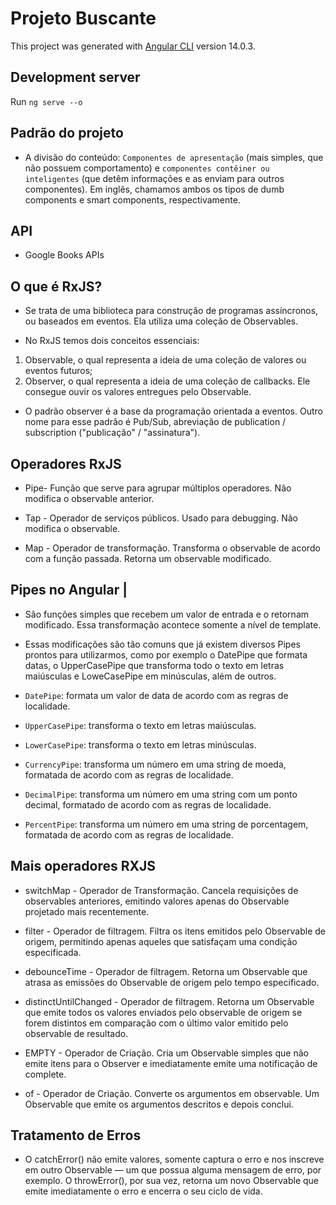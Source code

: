 # Projeto Buscante

This project was generated with [Angular CLI](https://github.com/angular/angular-cli) version 14.0.3.

## Development server

Run `ng serve --o`

## Padrão do projeto

- A divisão do conteúdo: `Componentes de apresentação` (mais simples, que não possuem comportamento) e `componentes contêiner ou inteligentes` (que detêm informações e as enviam para outros componentes). Em inglês, chamamos ambos os tipos de dumb components e smart components, respectivamente.

## API

- Google Books APIs

## O que é RxJS?

- Se trata de uma biblioteca para construção de programas assíncronos, ou baseados em eventos. Ela utiliza uma coleção de Observables.

- No RxJS temos dois conceitos essenciais:

1. Observable, o qual representa a ideia de uma coleção de valores ou eventos futuros;
2. Observer, o qual representa a ideia de uma coleção de callbacks. Ele consegue ouvir os valores entregues pelo Observable.

- O padrão observer é a base da programação orientada a eventos. Outro nome para esse padrão é Pub/Sub, abreviação de publication / subscription ("publicação" / "assinatura").

## Operadores RxJS

- Pipe- Função que serve para agrupar múltiplos operadores. Não modifica o observable anterior.

- Tap - Operador de serviços públicos. Usado para debugging. Não modifica o observable.

- Map - Operador de transformação. Transforma o observable de acordo com a função passada. Retorna um observable modificado.

## Pipes no Angular |

- São funções simples que recebem um valor de entrada e o retornam modificado. Essa transformação acontece somente a nível de template.
- Essas modificações são tão comuns que já existem diversos Pipes prontos para utilizarmos, como por exemplo o DatePipe que formata datas, o UpperCasePipe que transforma todo o texto em letras maiúsculas e LoweCasePipe em minúsculas, além de outros.

- `DatePipe`: formata um valor de data de acordo com as regras de localidade.
- `UpperCasePipe`: transforma o texto em letras maiúsculas.
- `LowerCasePipe`: transforma o texto em letras minúsculas.
- `CurrencyPipe`: transforma um número em uma string de moeda, formatada de acordo com as regras de localidade.
- `DecimalPipe`: transforma um número em uma string com um ponto decimal, formatado de acordo com as regras de localidade.
- `PercentPipe`: transforma um número em uma string de porcentagem, formatada de acordo com as regras de localidade.


## Mais operadores RXJS

- switchMap - Operador de Transformação. Cancela requisições de observables anteriores, emitindo valores apenas do Observable projetado mais recentemente.

- filter - Operador de filtragem. Filtra os itens emitidos pelo Observable de origem, permitindo apenas aqueles que satisfaçam uma condição especificada.

- debounceTime - Operador de filtragem. Retorna um Observable que atrasa as emissões do Observable de origem pelo tempo especificado.

- distinctUntilChanged - Operador de filtragem. Retorna um Observable que emite todos os valores enviados pelo observable de origem se forem distintos em comparação com o último valor emitido pelo observable de resultado.

- EMPTY - Operador de Criação. Cria um Observable simples que não emite itens para o Observer e imediatamente emite uma notificação de complete.

- of - Operador de Criação. Converte os argumentos em observable. Um Observable que emite os argumentos descritos e depois conclui.


## Tratamento de Erros

- O catchError() não emite valores, somente captura o erro e nos inscreve em outro Observable — um que possua alguma mensagem de erro, por exemplo. O throwError(), por sua vez, retorna um novo Observable que emite imediatamente o erro e encerra o seu ciclo de vida.
